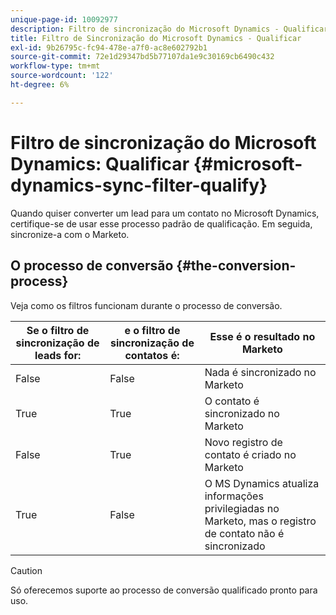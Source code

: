 ```yaml
---
unique-page-id: 10092977
description: Filtro de sincronização do Microsoft Dynamics - Qualificar - Documentos do Marketo - Documentação do produto
title: Filtro de Sincronização do Microsoft Dynamics - Qualificar
exl-id: 9b26795c-fc94-478e-a7f0-ac8e602792b1
source-git-commit: 72e1d29347bd5b77107da1e9c30169cb6490c432
workflow-type: tm+mt
source-wordcount: '122'
ht-degree: 6%

---
```


# Filtro de sincronização do Microsoft Dynamics: Qualificar {#microsoft-dynamics-sync-filter-qualify}

Quando quiser converter um lead para um contato no Microsoft Dynamics, certifique-se de usar esse processo padrão de qualificação. Em seguida, sincronize-a com o Marketo.

## O processo de conversão {#the-conversion-process}

Veja como os filtros funcionam durante o processo de conversão.

| Se o filtro de sincronização de leads for: | e o filtro de sincronização de contatos é: | Esse é o resultado no Marketo |
|---|---|---|
| False | False | Nada é sincronizado no Marketo |
| True | True | O contato é sincronizado no Marketo |
| False | True | Novo registro de contato é criado no Marketo |
| True | False | O MS Dynamics atualiza informações privilegiadas no Marketo, mas o registro de contato não é sincronizado |

>[!CAUTION]
>
>Só oferecemos suporte ao processo de conversão qualificado pronto para uso.
